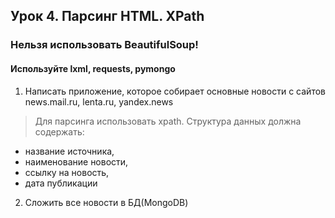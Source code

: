 ## Урок 4. Парсинг HTML. XPath

### Нельзя использовать BeautifulSoup!
#### Используйте lxml, requests, pymongo

1) Написать приложение, которое собирает основные новости с сайтов news.mail.ru, lenta.ru, yandex.news

> Для парсинга использовать xpath. Структура данных должна содержать:
- название источника,
- наименование новости,
- ссылку на новость,
- дата публикации

2) Сложить все новости в БД(MongoDB)
